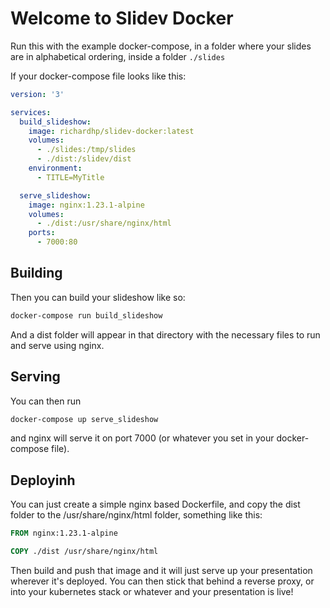 # Welcome to Slidev Docker

Run this with the example docker-compose, in a folder where your slides are in alphabetical ordering, inside a folder ```./slides```

If your docker-compose file looks like this:

```yaml
version: '3'

services:
  build_slideshow:
    image: richardhp/slidev-docker:latest
    volumes:
      - ./slides:/tmp/slides
      - ./dist:/slidev/dist
    environment:
      - TITLE=MyTitle

  serve_slideshow:
    image: nginx:1.23.1-alpine
    volumes:
      - ./dist:/usr/share/nginx/html
    ports:
      - 7000:80
```

## Building 

Then you can build your slideshow like so:

```bash
docker-compose run build_slideshow
```

And a dist folder will appear in that directory with the necessary files to run and serve using nginx.

## Serving

You can then run

```bash
docker-compose up serve_slideshow
```

and nginx will serve it on port 7000 (or whatever you set in your docker-compose file).

## Deployinh

You can just create a simple nginx based Dockerfile, and copy the dist folder to the /usr/share/nginx/html folder, something like this:

```Dockerfile
FROM nginx:1.23.1-alpine

COPY ./dist /usr/share/nginx/html
```

Then build and push that image and it will just serve up your presentation wherever it's deployed.  You can then stick that behind a reverse proxy, or into your kubernetes stack or whatever and your presentation is live!
